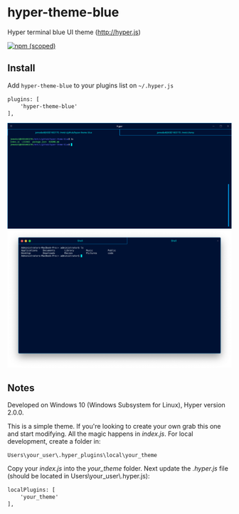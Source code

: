 # hyper-theme-blue
Hyper terminal blue UI theme (http://hyper.js)

[![npm (scoped)](https://img.shields.io/npm/v/hyper-theme-blue.svg)](https://www.npmjs.com/package/hyper-theme-blue)

## Install

Add `hyper-theme-blue` to your plugins list on `~/.hyper.js`
```
plugins: [
    'hyper-theme-blue'
],
```
![](images/windows.png)
![](images/mac.png)

## Notes

Developed on Windows 10 (Windows Subsystem for Linux), Hyper version 2.0.0.

This is a simple theme. If you're looking to create your own grab this one and start modifying. All the magic happens in *index.js*.  For local development, create a folder in:
```
Users\your_user\.hyper_plugins\local\your_theme
```
Copy your *index.js* into the *your_theme* folder. Next update the *.hyper.js* file (should be located in Users\your_user\\.hyper.js):
```
localPlugins: [
    'your_theme'
],
```
